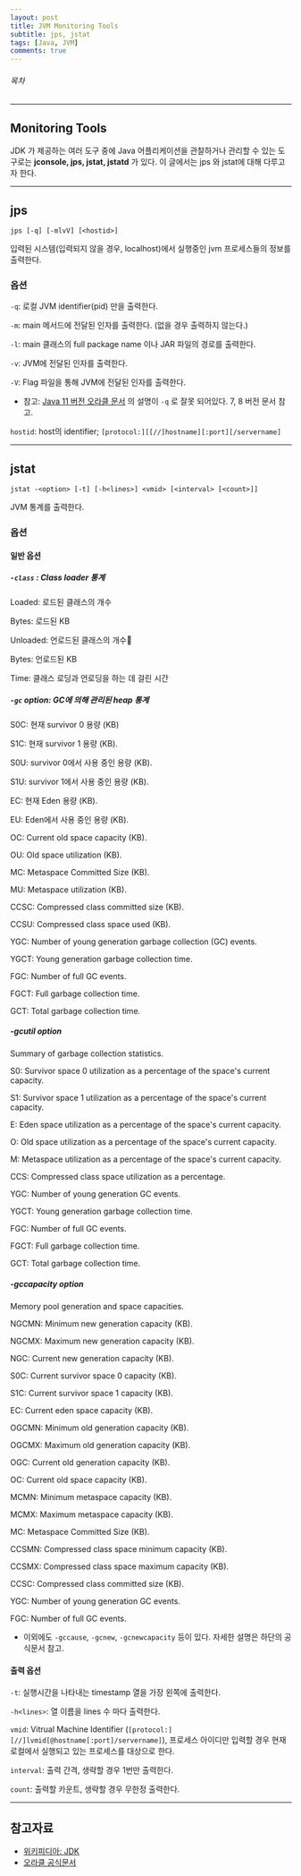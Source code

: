 ```yaml
---
layout: post
title: JVM Monitoring Tools
subtitle: jps, jstat
tags: [Java, JVM]
comments: true
---
```


###### 목차

---

## Monitoring Tools

JDK 가 제공하는 여러 도구 중에 Java 어플리케이션을 관찰하거나 관리할 수 있는 도구로는 **jconsole, jps, jstat, jstatd** 가 있다. 이 글에서는 jps 와 jstat에 대해 다루고자 한다.

---

## jps

`jps [-q] [-mlvV] [<hostid>]`

입력된 시스템(입력되지 않을 경우, localhost)에서 실행중인 jvm 프로세스들의 정보를 출력한다.

### 옵션
`-q`: 로컬 JVM identifier(pid) 만을 출력한다.  

`-m`: main 메서드에 전달된 인자를 출력한다. (없을 경우 출력하지 않는다.)  

`-l`: main 클래스의 full package name 이나 JAR 파일의 경로를 출력한다.  

`-v`: JVM에 전달된 인자를 출력한다.  

`-V`: Flag 파일을 통해 JVM에 전달된 인자를 출력한다.   
- 참고: [Java 11 버전 오라클 문서](https://docs.oracle.com/en/java/javase/11/tools/jps.html#GUID-6EB65B96-F9DD-4356-B825-6146E9EEC81E) 의 설명이 `-q` 로 잘못 되어있다. 7, 8 버전 문서 참고.

`hostid`: host의 identifier; `[protocol:][[//]hostname][:port][/servername]`  

---

## jstat

`jstat -<option> [-t] [-h<lines>] <vmid> [<interval> [<count>]]`

JVM 통계를 출력한다.

### 옵션

#### 일반 옵션

##### `-class` : Class loader 통계

Loaded: 로드된 클래스의 개수

Bytes: 로드된 KB

Unloaded: 언로드된 클래스의 개수

Bytes: 언로드된 KB

Time: 클래스 로딩과 언로딩을 하는 데 걸린 시간

##### `-gc` option: GC에 의해 관리된 heap 통계

S0C: 현재 survivor 0 용량 (KB)

S1C: 현재 survivor 1 용량 (KB). 

S0U: survivor 0에서 사용 중인 용량 (KB).

S1U: survivor 1에서 사용 중인 용량 (KB).

EC: 현재 Eden 용량 (KB).

EU: Eden에서 사용 중인 용량 (KB).

OC: Current old space capacity (KB).

OU: Old space utilization (KB).

MC: Metaspace Committed Size (KB).

MU: Metaspace utilization (KB).

CCSC: Compressed class committed size (KB).

CCSU: Compressed class space used (KB).

YGC: Number of young generation garbage collection (GC) events.

YGCT: Young generation garbage collection time.

FGC: Number of full GC events.

FGCT: Full garbage collection time.

GCT: Total garbage collection time.

##### -gcutil option
Summary of garbage collection statistics.

S0: Survivor space 0 utilization as a percentage of the space's current capacity.

S1: Survivor space 1 utilization as a percentage of the space's current capacity.

E: Eden space utilization as a percentage of the space's current capacity.

O: Old space utilization as a percentage of the space's current capacity.

M: Metaspace utilization as a percentage of the space's current capacity.

CCS: Compressed class space utilization as a percentage.

YGC: Number of young generation GC events.

YGCT: Young generation garbage collection time.

FGC: Number of full GC events.

FGCT: Full garbage collection time.

GCT: Total garbage collection time.

##### -gccapacity option
Memory pool generation and space capacities.

NGCMN: Minimum new generation capacity (KB).

NGCMX: Maximum new generation capacity (KB).

NGC: Current new generation capacity (KB).

S0C: Current survivor space 0 capacity (KB).

S1C: Current survivor space 1 capacity (KB).

EC: Current eden space capacity (KB).

OGCMN: Minimum old generation capacity (KB).

OGCMX: Maximum old generation capacity (KB).

OGC: Current old generation capacity (KB).

OC: Current old space capacity (KB).

MCMN: Minimum metaspace capacity (KB).

MCMX: Maximum metaspace capacity (KB).

MC: Metaspace Committed Size (KB).

CCSMN: Compressed class space minimum capacity (KB).

CCSMX: Compressed class space maximum capacity (KB).

CCSC: Compressed class committed size (KB).

YGC: Number of young generation GC events.

FGC: Number of full GC events.

- 이외에도 `-gccause`, `-gcnew`, `-gcnewcapacity` 등이 있다. 자세한 설명은 하단의 공식문서 참고.

#### 출력 옵션

`-t`: 실행시간을 나타내는 timestamp 열을 가장 왼쪽에 출력한다.  

`-h<lines>`: 열 이름을 lines 수 마다 출력한다.  

`vmid`: Vitrual Machine Identifier (`[protocol:][//]lvmid[@hostname[:port]/servername]`), 프로세스 아이디만 입력할 경우 현재 로컬에서 실행되고 있는 프로세스를 대상으로 한다.  

`interval`: 출력 간격, 생략할 경우 1번만 출력한다.  

`count`: 출력할 카운트, 생략할 경우 무한정 출력한다. 

---

## 참고자료
- [위키피디아: JDK](https://en.wikipedia.org/wiki/Java_Development_Kit)
- [오라클 공식문서](https://docs.oracle.com/en/java/javase/11/tools/monitoring-tools-and-commands.html)
